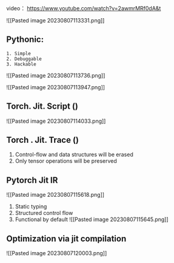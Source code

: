 
video： https://www.youtube.com/watch?v=2awmrMRf0dA&t

![[Pasted image 20230807113331.png]]
## Pythonic:
	1. Simple
	2. Debuggable
	3. Hackable

![[Pasted image 20230807113736.png]]

![[Pasted image 20230807113947.png]]
## Torch. Jit. Script ()

![[Pasted image 20230807114033.png]]
## Torch . Jit. Trace ()
1. Control-flow and data structures will be erased
2. Only tensor operations will be preserved

## Pytorch Jit IR

 ![[Pasted image 20230807115618.png]]
1. Static typing
2. Structured control flow
3. Functional by default
![[Pasted image 20230807115645.png]]

## Optimization via jit compilation

![[Pasted image 20230807120003.png]]
